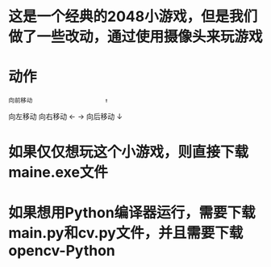 # 这是一个经典的2048小游戏，但是我们做了一些改动，通过使用摄像头来玩游戏
# 动作
    向前移动                    ↑
向左移动    向右移动        ←       →
    向后移动                    ↓
# 如果仅仅想玩这个小游戏，则直接下载maine.exe文件
# 如果想用Python编译器运行，需要下载main.py和cv.py文件，并且需要下载opencv-Python
